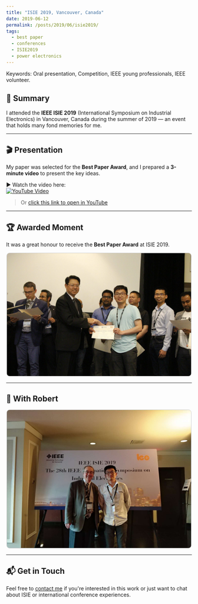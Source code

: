 ```yaml
---
title: "ISIE 2019, Vancouver, Canada"
date: 2019-06-12
permalink: /posts/2019/06/isie2019/
tags:
  - best paper
  - conferences
  - ISIE2019
  - power electronics
---
```


Keywords: Oral presentation, Competition, IEEE young professionals, IEEE volunteer.

## 🧾 Summary

I attended the **IEEE ISIE 2019** (International Symposium on Industrial Electronics) in Vancouver, Canada during the summer of 2019 — an event that holds many fond memories for me.

---

## 🎬 Presentation

My paper was selected for the **Best Paper Award**, and I prepared a **3-minute video** to present the key ideas.

▶️ Watch the video here:  
[![YouTube Video](https://img.youtube.com/vi/klparlT9_Dk/0.jpg)](https://www.youtube.com/watch?v=klparlT9_Dk&list=LL&index=117&t=43s&ab_channel=IEEEIndustrialElectronicsSociety)

> Or [click this link to open in YouTube](https://www.youtube.com/watch?v=klparlT9_Dk&list=LL&index=117&t=43s&ab_channel=IEEEIndustrialElectronicsSociety)

---

## 🏆 Awarded Moment

It was a great honour to receive the **Best Paper Award** at ISIE 2019.

<div style="text-align: center;">
  <img src="/images/timeline/ISIE2019_awardedmoment.jpg" alt="ISIE 2019 Award Moment" style="max-width: 500px; border: 1px solid #ccc; border-radius: 8px;" />
</div>


---

## 📸 With Robert 

<div style="text-align: center;">
  <img src="/images/timeline/ISIE2019_2.jpg" alt="ISIE 2019 Award Moment" style="max-width: 500px; border: 1px solid #ccc; border-radius: 8px;" />
</div>


---

## 📬 Get in Touch

Feel free to [contact me](mailto:fulong.li@ieee.org) if you're interested in this work or just want to chat about ISIE or international conference experiences.
